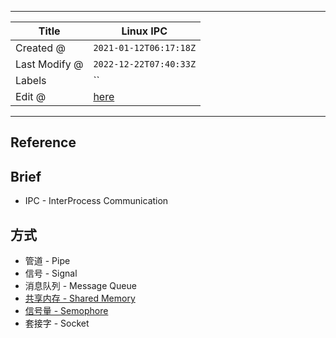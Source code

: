 -----

| Title         | Linux IPC                                           |
| ------------- | --------------------------------------------------- |
| Created @     | `2021-01-12T06:17:18Z`                              |
| Last Modify @ | `2022-12-22T07:40:33Z`                              |
| Labels        | \`\`                                                |
| Edit @        | [here](https://github.com/junxnone/linux/issues/86) |

-----

## Reference

## Brief

  - IPC - InterProcess Communication

## 方式

  - 管道 - Pipe
  - 信号 - Signal
  - 消息队列 - Message Queue
  - [共享内存 - Shared Memory](./Linux_Shared_Memory)
  - [信号量 - Semophore](./Linux_Semaphore)
  - 套接字 - Socket
